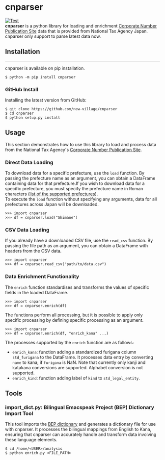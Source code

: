 # cnparser  
[![Test](https://github.com/new-village/cnparser/actions/workflows/test.yaml/badge.svg)](https://github.com/new-village/cnparser/actions/workflows/test.yaml)  
**cnparser** is a python library for loading and enrichment [Corporate Number Publication Site](https://www.houjin-bangou.nta.go.jp/en/) data that is provided from National Tax Agency Japan. cnparser only support to parse latest data now.   
  
## Installation  
----------------------
cnparser is available on pip installation.
```shell:
$ python -m pip install cnparser
```
  
### GitHub Install
Installing the latest version from GitHub:  
```shell:
$ git clone https://github.com/new-village/cnparser
$ cd cnparser
$ python setup.py install
```
    
## Usage
This section demonstrates how to use this library to load and process data from the National Tax Agency's [Corporate Number Publication Site](https://www.houjin-bangou.nta.go.jp/).

### Direct Data Loading
To download data for a specific prefecture, use the `load` function. By passing the prefecture name as an argument, you can obtain a DataFrame containing data for that prefecture.If you wish to download data for a specific prefecture, you must specify the prefecture name in Roman characters ([list of the supported prefectures](https://github.com/new-village/cnparser/blob/main/cnparser/config/file_id.json)).  
To execute the `load` function without specifying any arguments, data for all prefectures across Japan will be downloaded. 
```python:
>>> import cnparser
>>> df = cnparser.load("Shimane")
```

### CSV Data Loading
If you already have a downloaded CSV file, use the `read_csv` function. By passing the file path as an argument, you can obtain a DataFrame with headers from the CSV data.
```python:
>>> import cnparser
>>> df = cnparser.read_csv("path/to/data.csv")
```

### Data Enrichment Functionality
The `enrich` function standardises and transforms the values of specific fields in the loaded DataFrame. 
```python:
>>> import cnparser
>>> df = cnparser.enrich(df)
```

The functions perform all processing, but it is possible to apply only specific processing by defining specific processing as an argument.
```python:
>>> import cnparser
>>> df = cnparser.enrich(df, "enrich_kana" ...)
```

The processes supported by the `enrich` function are as follows:
- `enrich_kana`: function adding a standardized furigana column `std_furigana` to the DataFrame. It processes data entry by converting `name` to kana, if `furigana` is NaN. Note that currently only kanji and katakana conversions are supported. Alphabet conversion is not supported.  
- `enrich_kind`: function adding label of `kind` to `std_legal_entity`.  
  
## Tools
### import_dict.py: Bilingual Emacspeak Project (BEP) Dictionary Import Tool
This tool imports the [BEP dictionary](https://fastapi.metacpan.org/source/MASH/Lingua-JA-Yomi-0.01/lib/Lingua/JA) and generates a dictionary file for use with cnparser. It processes the bilingual mappings from English to Kana, ensuring that cnparser can accurately handle and transform data involving these language elements.
```shell:
$ cd /home/<USER>/analysis
$ python enrich.py <FILE_PATH>
```
